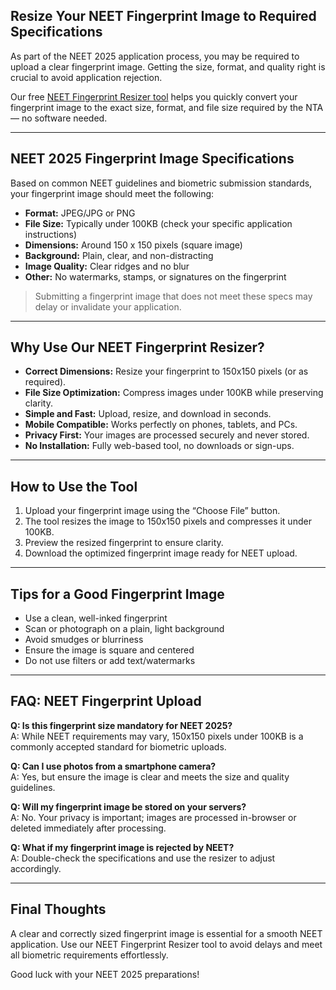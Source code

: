 ## Resize Your NEET Fingerprint Image to Required Specifications

As part of the NEET 2025 application process, you may be required to upload a clear fingerprint image. Getting the size, format, and quality right is crucial to avoid application rejection.

Our free [NEET Fingerprint Resizer tool](/tools/image/neet-fingerprint-resizer) helps you quickly convert your fingerprint image to the exact size, format, and file size required by the NTA — no software needed.

---

## NEET 2025 Fingerprint Image Specifications

Based on common NEET guidelines and biometric submission standards, your fingerprint image should meet the following:

- **Format:** JPEG/JPG or PNG
- **File Size:** Typically under 100KB (check your specific application instructions)
- **Dimensions:** Around 150 x 150 pixels (square image)
- **Background:** Plain, clear, and non-distracting
- **Image Quality:** Clear ridges and no blur
- **Other:** No watermarks, stamps, or signatures on the fingerprint

> Submitting a fingerprint image that does not meet these specs may delay or invalidate your application.

---

## Why Use Our NEET Fingerprint Resizer?

- **Correct Dimensions:** Resize your fingerprint to 150x150 pixels (or as required).
- **File Size Optimization:** Compress images under 100KB while preserving clarity.
- **Simple and Fast:** Upload, resize, and download in seconds.
- **Mobile Compatible:** Works perfectly on phones, tablets, and PCs.
- **Privacy First:** Your images are processed securely and never stored.
- **No Installation:** Fully web-based tool, no downloads or sign-ups.

---

## How to Use the Tool

1. Upload your fingerprint image using the “Choose File” button.
2. The tool resizes the image to 150x150 pixels and compresses it under 100KB.
3. Preview the resized fingerprint to ensure clarity.
4. Download the optimized fingerprint image ready for NEET upload.

---

## Tips for a Good Fingerprint Image

- Use a clean, well-inked fingerprint
- Scan or photograph on a plain, light background
- Avoid smudges or blurriness
- Ensure the image is square and centered
- Do not use filters or add text/watermarks

---

## FAQ: NEET Fingerprint Upload

**Q: Is this fingerprint size mandatory for NEET 2025?**  
A: While NEET requirements may vary, 150x150 pixels under 100KB is a commonly accepted standard for biometric uploads.

**Q: Can I use photos from a smartphone camera?**  
A: Yes, but ensure the image is clear and meets the size and quality guidelines.

**Q: Will my fingerprint image be stored on your servers?**  
A: No. Your privacy is important; images are processed in-browser or deleted immediately after processing.

**Q: What if my fingerprint image is rejected by NEET?**  
A: Double-check the specifications and use the resizer to adjust accordingly.

---

## Final Thoughts

A clear and correctly sized fingerprint image is essential for a smooth NEET application. Use our NEET Fingerprint Resizer tool to avoid delays and meet all biometric requirements effortlessly.

Good luck with your NEET 2025 preparations!
